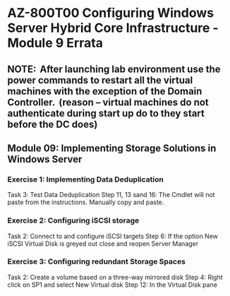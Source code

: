 # AZ-800T00 Configuring Windows Server Hybrid Core Infrastructure - Module 9 Errata

## NOTE:  After launching lab environment use the power commands to restart all the virtual machines with the exception of the Domain Controller.  (reason – virtual machines do not authenticate during start up do to they start before the DC does)  

## Module 09:  Implementing Storage Solutions in Windows Server 

### Exercise 1: Implementing Data Deduplication 

Task 3: Test Data Deduplication 
Step 11, 13 sand 16:  The Cmdlet will not paste from the instructions.  Manually copy and paste. 

### Exercise 2: Configuring iSCSI storage 

Task 2: Connect to and configure iSCSI targets 
Step 6:  If the option New iSCSI Virtual Disk is greyed out close and reopen Server Manager 

### Exercise 3: Configuring redundant Storage Spaces 

Task 2: Create a volume based on a three-way mirrored disk 
Step 4:  Right click on SP1 and select New Virtual disk 
Step 12:  In the Virtual Disk pane  
 